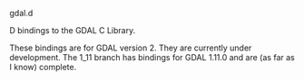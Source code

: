 gdal.d

D bindings to the GDAL C Library.

These bindings are for GDAL version 2.  They are 
currently under development. The 1_11 branch has
bindings for GDAL 1.11.0 and are (as far as I know)
complete.





